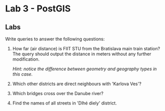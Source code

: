 # Lab 3 - PostGIS

## Labs

Write queries to answer the following questions:

1. How far (air distance) is FIIT STU from the Bratislava main train station?
   The query should output the distance in meters without any further
   modification.

   *Hint: notice the difference between geometry and geography types in this
   case.*

2. Which other districts are direct neighbours with
   'Karlova Ves'?

3. Which bridges cross over the Danube river?

4. Find the names of all streets in 'Dlhé diely' district.
